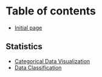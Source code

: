 # Table of contents

* [Initial page](README.md)

## Statistics

* [Categorical Data Visualization](statistics/data-aaa.md)
* [Data Classification](statistics/data.md)

